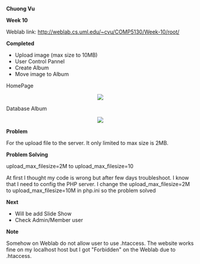 **Chuong Vu**

**Week 10**


Weblab link: http://weblab.cs.uml.edu/~cvu/COMP5130/Week-10/root/


**Completed**

- Upload image (max size to 10MB)
- User Control Pannel
- Create Album
- Move image to Album

HomePage

<p align="center"><img src="https://github.com/vdc1703/COMP5130F2018/tree/master/Week-10/images/homepage.JPG" /></p>

Database Album

<p align="center"><img src="https://github.com/vdc1703/COMP5130F2018/tree/master/Week-10/images/database_album.JPG" /></p>


**Problem**

For the upload file to the server. It only limited to max size is 2MB. 

**Problem Solving**

upload_max_filesize=2M to upload_max_filesize=10

At first I thought my code is wrong but after few days troubleshoot. I know that I need to config the PHP server.
I change the upload_max_filesize=2M to upload_max_filesize=10M in php.ini so the problem solved

**Next**

- Will be add Slide Show
- Check Admin/Member user


**Note**

Somehow on Weblab do not allow user to use .htaccess. The website works fine on my localhost host but I got "Forbidden" on the Weblab due to .htaccess.
